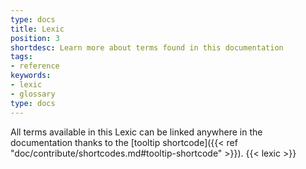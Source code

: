 ```yaml
---
type: docs
title: Lexic
position: 3
shortdesc: Learn more about terms found in this documentation 
tags:
- reference
keywords:
- lexic
- glossary
type: docs
---
```


All terms available in this Lexic can be linked anywhere in the documentation thanks to the [tooltip shortcode]({{< ref "doc/contribute/shortcodes.md#tooltip-shortcode" >}}).
{{< lexic >}}

